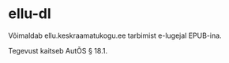 # ellu-dl

Võimaldab ellu.keskraamatukogu.ee tarbimist e-lugejal EPUB-ina.

Tegevust kaitseb AutÕS § 18.1.

